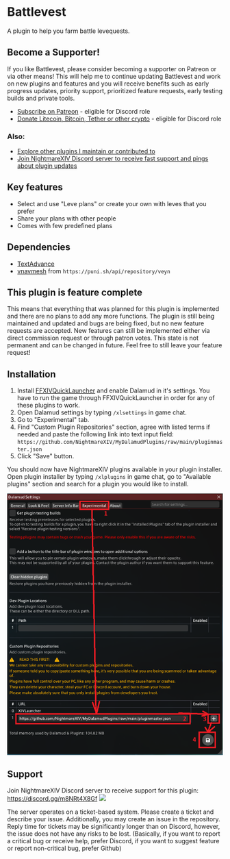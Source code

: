 ﻿# Battlevest
A plugin to help you farm battle levequests.
## Become a Supporter!
If you like Battlevest, please consider becoming a supporter on Patreon or via other means! This will help me to continue updating Battlevest and work on new plugins and features and you will receive benefits such as early progress updates, priority support, prioritized feature requests, early testing builds and private tools. 
- [Subscribe on Patreon](https://subscribe.nightmarexiv.com/) - eligible for Discord role
- [Donate Litecoin, Bitcoin, Tether or other crypto](https://crypto.nightmarexiv.com/) - eligible for Discord role

### Also:
- [Explore other plugins I maintain or contributed to](https://explore.nightmarexiv.com/)
- [Join NightmareXIV Discord server to receive fast support and pings about plugin updates](https://discord.gg/m8NRt4X8Gf)
## Key features
- Select and use "Leve plans" or create your own with leves that you prefer
- Share your plans with other people
- Comes with few predefined plans

## Dependencies
- [TextAdvance](https://github.com/NightmareXIV/TextAdvance/)
- [vnavmesh](https://github.com/awgil/ffxiv_navmesh) from `https://puni.sh/api/repository/veyn`
## This plugin is feature complete
This means that everything that was planned for this plugin is implemented and there are no plans to add any more functions. The plugin is still being maintained and updated and bugs are being fixed, but no new feature requests are accepted. New features can still be implemented either via direct commission request or through patron votes.
This state is not permanent and can be changed in future. Feel free to still leave your feature request!
## Installation
1. Install [FFXIVQuickLauncher](https://github.com/goatcorp/FFXIVQuickLauncher?tab=readme-ov-file#xivlauncher-----) and enable Dalamud in it's settings. You have to run the game through FFXIVQuickLauncher in order for any of these plugins to work.
2. Open Dalamud settings by typing `/xlsettings` in game chat.
3. Go to "Experimental" tab.
4. Find "Custom Plugin Repositories" section, agree with listed terms if needed and paste the following link into text input field: `https://github.com/NightmareXIV/MyDalamudPlugins/raw/main/pluginmaster.json`
5. Click "Save" button.

You should now have NightmareXIV plugins available in your plugin installer. <br>
Open plugin installer by typing `/xlplugins` in game chat, go to "Available plugins" section and search for a plugin you would like to install.

![image](https://github.com/NightmareXIV/MyDalamudPlugins/blob/main/meta/install/installer.png?raw=true)

## Support
Join NightmareXIV Discord server to receive support for this plugin: https://discord.gg/m8NRt4X8Gf
[![](https://dcbadge.vercel.app/api/server/m8NRt4X8Gf)](https://discord.gg/m8NRt4X8Gf)

The server operates on a ticket-based system. Please create a ticket and describe your issue.
Additionally, you may create an issue in the repository. Reply time for tickets may be significantly longer than on Discord, however, the issue does not have any risks to be lost.
(Basically, if you want to report a critical bug or receive help, prefer Discord, if you want to suggest feature or report non-critical bug, prefer Github)
